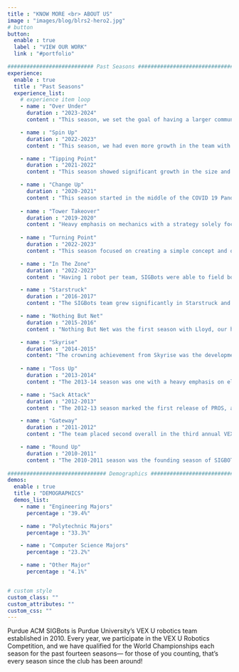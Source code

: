 ```yaml
---
title : "KNOW MORE <br> ABOUT US"
image : "images/blog/blrs2-hero2.jpg"
# button
button:
  enable : true
  label : "VIEW OUR WORK"
  link : "#portfolio"

########################### Past Seasons ##############################
experience:
  enable : true
  title : "Past Seasons"
  experience_list:
    # experience item loop
    - name : "Over Under"
      duration : "2023-2024"
      content : "This season, we set the goal of having a larger community impact. We started by expanding our service with the TechPoint Foundation For Youth and their coding help hotline for k-12 students. We also hosted 2 VRC competitions bringing a combined 900 students onto Purdue’s campus as well as our VexU competition being again the world’s largest with 30 teams from across North America. On the competition side, we moved back to 2 teams due to funding limitations but each team was stronger than in years past. We focused on uniform design elements & processes across the two teams as well as on our engineering design process. This culminated in our attendance at the World Championship where BLRS2 took home the Design Award, 10th in skills, and became the WORLD CHAMPIONS."

    - name : "Spin Up"
      duration : "2022-2023"
      content : "This season, we had even more growth in the team with the ability to field our third team BLRS3 for the first time ever. After the recovery from the pandemic, SIGBots focused on growing stronger with several early season competitions, a focus on custom fabrication and more advanced techniques. The club also took steps towards advanced software projects including aiming systems using Oak1 cameras. This was also the first season that the club hosted a VRC competition with lots of investment towards club longevity. After the support of a grant from NHRL, SIGBots went on to send all 3 teams to worlds, with BLRS being division finalists, BLRS2 taking home the Think award, and all 3 teams being ranked in the top 10 of skills challenge entries and top 10 in their division rankings."

    - name : "Tipping Point"
      duration : "2021-2022"
      content : "This season showed significant growth in the size and capabilities of the Purdue ACM SIGBots.  As a result of our largest recruit class to date, Purdue SIGBots expanded to two competition teams, BLRS and BLRS2. With the winding down of the COVID-19 pandemic, Purdue University eased its restrictions on the number of individuals in lab spaces and masking. Subteam meetings returned to being in-person for the first time since 2020, giving new and existing team members alike the chance to meet and work in person. With new opportunities came new challenges, as funding became more difficult with the return to campus. However, SIGBots obtained a generous grant from Purdue University to attend the 2022 VEX U World Championship in Dallas, Texas, where BLRS placed second overall, and BLRS2 brought home the World Skills Champion trophy with a high score of 699 points."

    - name : "Change Up"
      duration : "2020-2021"
      content : "This season started in the middle of the COVID 19 Pandemic and placed many restrictions on our ability to work on robots. Luckily, we were able to remain on campus but with a 5 person limit to the lab and no funding from the computer science department. Among other challenges, we have had to move our workflow to be almost entirely online but nonetheless we're continuing to grow our program by increasing the scale of our robots with advanced programming techniques like odometry and advanced manufacturing techniques like machining metal."
    
    - name : "Tower Takeover"
      duration : "2019-2020"
      content : "Heavy emphasis on mechanics with a strategy solely focused on having the game won by the end of the autonomous period. We won every qualifier we went to and qualified 10 times for the World Championships. Due to the outbreak of COVID 19, a virutal worlds was held where we were named the 2020 Virtual Worlds Champions."
      
    - name : "Turning Point"
      duration : "2022-2023"
      content : "This season focused on creating a simple concept and optimizing it to its full potential. Our team took a non-meta approach to the season leaving the bulk of our scoring ability in one of our robots. This paid off as we won every qualifier we attended, qualifying for the World Championships 8 times. At the World Championships BLRS worked its way up to being the undefeated 1 seed in the Design division, later to be knocked out in the quarterfinals."

    - name : "In The Zone"
      duration : "2022-2023"
      content : "Having 1 robot per team, SIGBots were able to field both BLRS and BLRS1 this season. The approach of having a veteran team and a new member team did not prove to be beneficial to BLRS1. Using a subpar, off-meta design BLRS was able to qualify for worlds and ended up externally stacking their way to the #13 seed at worlds. This marked the first time BLRS has made eliminations at the World Championship"

    - name : "Starstruck"
      duration : "2016-2017"
      content : "The SIGBots team grew significantly in Starstruck and a second team, BLRZ, was created. The highlight of the season was the BLRS vs. BLRZ finals match at the Purdue Qualifier. BLRZ qualified to worlds after winning the tournament but unfortunately BLRS was 6th in global skills, the highest rank to not get a worlds invite."

    - name : "Nothing But Net"
      duration : "2015-2016"
      content : "Nothing But Net was the first season with Lloyd, our hardworking 3D printer. This opened up a new set of possibilities for mechanical designs and made the custom gearboxes and flywheels on the robots possible."

    - name : "Skyrise"
      duration : "2014-2015"
      content: "The crowning achievement from Skyrise was the development of Four Is, a custom sensor designed to communicate between the two robots through infrared light. Four Is allowed the two robots to talk and coordinate during the autonomous period."
      
    - name : "Toss Up"
      duration : "2013-2014"
      content : "The 2013-14 season was one with a heavy emphasis on electronics and software development. The Watchdog Sensor received a form factor upgrade and the R.A.D.I.U.S. Array was created. These developments earned the team another Innovate Award at the VEX U World Championships."

    - name : "Sack Attack"
      duration : "2012-2013"
      content : "The 2012-13 season marked the first release of PROS, along with a “hunting” algorithm and visualization tool for autonomous programming. These innovations earned the team the prestigious Innovation Award and a second place finish in the programming skills section of the VEX College Challenge World Championships."

    - name : "Gateway"
      duration : "2011-2012"
      content : "The team placed second overall in the third annual VEX Robotics All-Star Challenge, earning the Tournament Finalist and Judges’ Award trophies."

    - name : "Round Up"
      duration : "2010-2011"
      content : "The 2010-2011 season was the founding season of SIGBOTS and first time Purdue competed at the World Championships. This season was a large learning experience for the entire team adjusting to the college rules and fielding two robots. In the classic move all new teams make, a decision was made to rebuild a robot before the World Championship.  This resulted in its autonomous code being developed and tested in the van on the drive from Purdue to the ESPN Wide World of Sports Complex for the 2011 World Championships."
      
############################### Demographics #################################
demos:
  enable : true
  title : "DEMOGRAPHICS"
  demos_list:
    - name : "Engineering Majors"
      percentage : "39.4%"

    - name : "Polytechnic Majors"
      percentage : "33.3%"

    - name : "Computer Science Majors"
      percentage : "23.2%"

    - name : "Other Major"
      percentage : "4.1%"


# custom style
custom_class: "" 
custom_attributes: "" 
custom_css: ""
---
```


Purdue ACM SIGBots is Purdue University’s VEX U robotics team established in 2010. Every year, we participate in the VEX U Robotics Competition, and we have qualified for the World Championships each season for the past fourteen seasons— for those of you counting, that’s every season since the club has been around!
